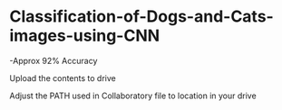 # Classification-of-Dogs-and-Cats-images-using-CNN
-Approx 92% Accuracy

Upload the contents to drive

Adjust the PATH used in Collaboratory file to location in your drive
